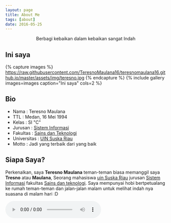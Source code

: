 ```yaml
---
layout: page
title: About Me
tags: [about]
date: 2016-05-25
---
```

<center>Berbagi kebaikan dalam kebaikan sangat Indah</center>

## Ini saya

{% capture images %}
https://raw.githubusercontent.com/TeresnoMaulana16/teresnomaulana16.github.io/master/assets/img/teresno.jpg
{% endcapture %}
{% include gallery images=images caption="Ini saya" cols=2 %}

## Bio
* Nama          : Teresno Maulana
* TTL           : Medan, 16 Mei 1994 <br>
* Kelas         : SI "C" <br>
* Jurusan       : [Sistem Informasi](http://sif.uin-suska.ac.id/)<br>
* Fakultas      : [Sains dan Teknologi](http://fst.uin-suska.ac.id/)<br>
* Universitas   : [UIN Suska Riau](http://uin-suska.ac.id/)<br>
* Motto         : Jadi yang terbaik dari yang baik

## Siapa Saya?
Perkenalkan, saya **Teresno Maulana** teman-teman biasa memanggil saya  **Tresno** atau **Maulana**, Seorang mahasiswa [uin Suska Riau](htpp://uin-suska.ac.id/) jurusan [Sistem Informasi](http://sif.uin-suska.ac.id) fakultas [Sains dan teknologi](http://fst.uin-suska.ac.id/). Saya mempunyai hobi bertpetualang ke rumah teman-teman dan jalan-jalan malam untuk melihat indah nya suasana di malam hari :D


<!DOCTYPE html>
<html>
<body>

<audio controls>
  <source src="TUGAS.ogg" type="audio/ogg">
Your browser does not support the audio element.
</audio>

</body>
</html>



    


 

